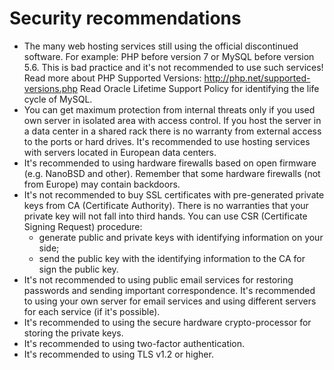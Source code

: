 

Security recommendations
=====================================================================

- The many web hosting services still using the official discontinued software.
  For example: PHP before version 7 or MySQL before version 5.6.
  This is bad practice and it's not recommended to use such services!
  Read more about PHP Supported Versions: http://php.net/supported-versions.php
  Read Oracle Lifetime Support Policy for identifying the life cycle of MySQL.
- You can get maximum protection from internal threats only if you used
  own server in isolated area with access control.
  If you host the server in a data center in a shared rack
  there is no warranty from external access to the ports or hard drives.
  It's recommended to use hosting services with servers
  located in European data centers.
- It's recommended to using hardware firewalls based on open firmware (e.g.
  NanoBSD and other). Remember that some hardware firewalls (not from Europe)
  may contain backdoors.
- It's not recommended to buy SSL certificates with pre-generated private keys
  from CA (Certificate Authority). There is no warranties that your private key
  will not fall into third hands. You can use CSR (Certificate Signing Request)
  procedure:
  - generate public and private keys with identifying information on your side;
  - send the public key with the identifying information to the CA
    for sign the public key.
- It's not recommended to using public email services for restoring passwords
  and sending important correspondence. It's recommended to using your own
  server for email services and using different servers for each
  service (if it's possible).
- It's recommended to using the secure hardware crypto-processor for storing the private keys.
- It's recommended to using two-factor authentication.
- It's recommended to using TLS v1.2 or higher.


